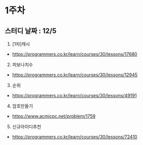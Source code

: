 # 1주차
## 스터디 날짜 : 12/5
1. [1차]캐시
- https://programmers.co.kr/learn/courses/30/lessons/17680
2. 피보나치수
- https://programmers.co.kr/learn/courses/30/lessons/12945
3. 순위
- https://programmers.co.kr/learn/courses/30/lessons/49191
4. 암호만들기
- https://www.acmicpc.net/problem/1759
5. 신규아이디추천
- https://programmers.co.kr/learn/courses/30/lessons/72410